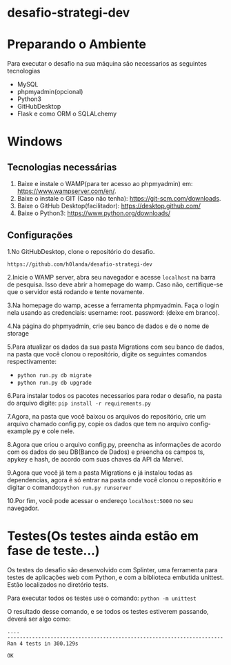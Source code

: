 # desafio-strategi-dev
# Preparando o Ambiente

Para executar o desafio na sua máquina são necessarios as seguintes tecnologias
* MySQL
* phpmyadmin(opcional)
* Python3
* GitHubDesktop
* Flask e como ORM o SQLALchemy

# Windows

## Tecnologias necessárias

1. Baixe e instale o WAMP(para ter acesso ao phpmyadmin) em: https://www.wampserver.com/en/.
2. Baixe o instale o GIT (Caso não tenha): https://git-scm.com/downloads.
3. Baixe o GitHub Desktop(facilitador): https://desktop.github.com/
4. Baixe o Python3: https://www.python.org/downloads/

## Configurações

1.No GitHubDesktop, clone o repositório do desafio.
```
https://github.com/h0landa/desafio-strategi-dev
```
2.Inicie o WAMP server, abra seu navegador e acesse `localhost` na barra de
pesquisa. Isso deve abrir a homepage do wamp. Caso não, certifique-se que o
servidor está rodando e tente novamente.

3.Na homepage do wamp, acesse a ferramenta phpmyadmin. Faça o login nela usando
as credenciais: username: root. password: (deixe em branco).

4.Na página do phpmyadmin, crie seu banco de dados e de o nome de storage

5.Para atualizar os dados da sua pasta Migrations com seu banco de dados, na pasta que você clonou o repositório, digite os seguintes comandos respectivamente: 
* `python run.py db migrate`
* `python run.py db upgrade`

6.Para instalar todos os pacotes necessarios para rodar o desafio, na pasta do arquivo digite:
```pip install -r requirements.py```

7.Agora, na pasta que você baixou os arquivos do repositório, crie um arquivo
chamado config.py, copie os dados que tem no arquivo config-example.py e cole nele.

8.Agora que criou o arquivo config.py, preencha as informações de acordo com os dados do seu DB(Banco de Dados) e preencha os campos ts, apykey e hash, de acordo com suas chaves da API da Marvel.

9.Agora que você já tem a pasta Migrations e já instalou todas as dependencias, agora é só entrar na pasta onde você clonou o repositório e digitar o comando:`python run.py runserver`

10.Por fim, você pode acessar o endereço `localhost:5000` no seu navegador.

# Testes(Os testes ainda estão em fase de teste...)
Os testes do desafio são desenvolvido com Splinter, uma ferramenta para testes de aplicações web com Python, e com a biblioteca embutida unittest. Estão localizados no diretório tests.

Para executar todos os testes use o comando: `python -m unittest`

O resultado desse comando, e se todos os testes estiverem passando, deverá
ser algo como:
```
....
----------------------------------------------------------------------
Ran 4 tests in 300.129s

OK
```
